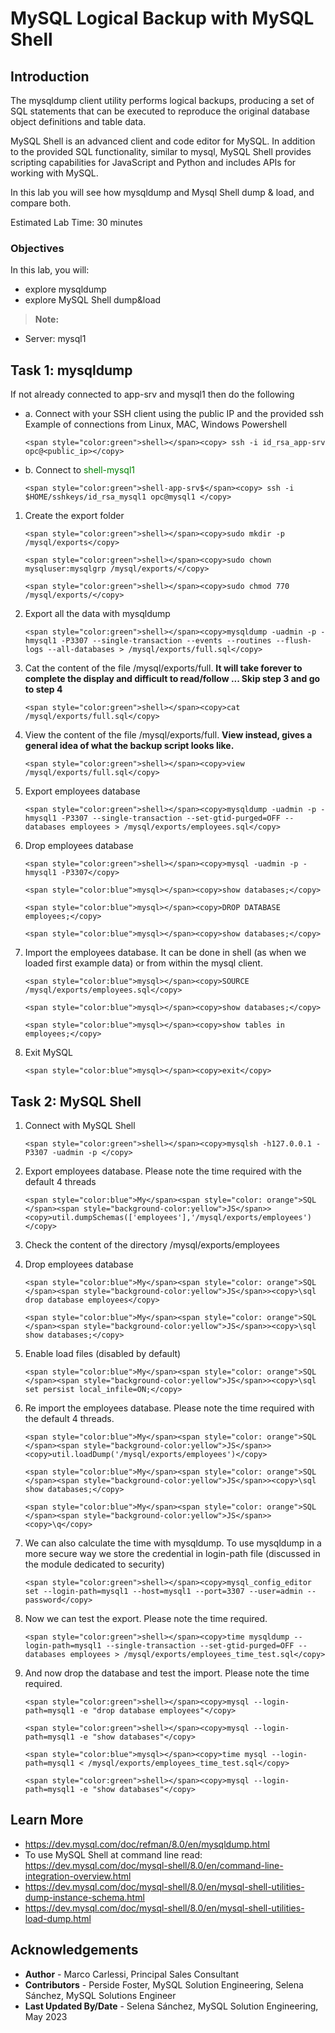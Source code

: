 # MySQL Logical Backup with MySQL Shell

## Introduction
The mysqldump client utility performs logical backups, producing a set of SQL statements that can be executed to reproduce the original database object definitions and table data. 

MySQL Shell is an advanced client and code editor for MySQL. In addition to the provided SQL functionality, similar to mysql, MySQL Shell provides scripting capabilities for JavaScript and Python and includes APIs for working with MySQL. 

In this lab you will see how mysqldump and Mysql Shell dump & load, and compare both.

Estimated Lab Time: 30 minutes

### Objectives
In this lab, you will:
* explore mysqldump 
* explore MySQL Shell dump&load 


> **Note:**
 * Server: mysql1

## Task 1: mysqldump

If not already connected to app-srv and mysql1 then do the following
- a. Connect with your SSH client using the public IP and the provided ssh Example of connections from Linux, MAC, Windows Powershell

    ```
    <span style="color:green">shell></span><copy> ssh -i id_rsa_app-srv opc@<public_ip></copy>
    ```
- b. Connect to <span style="color:green">shell-mysql1</span>
    ```
    <span style="color:green">shell-app-srv$</span><copy> ssh -i $HOME/sshkeys/id_rsa_mysql1 opc@mysql1 </copy>
    ```

1. Create the export folder
    ```
    <span style="color:green">shell></span><copy>sudo mkdir -p /mysql/exports</copy>
    ```
    ```
    <span style="color:green">shell></span><copy>sudo chown mysqluser:mysqlgrp /mysql/exports/</copy>
    ```
    ```
    <span style="color:green">shell></span><copy>sudo chmod 770 /mysql/exports/</copy>
    ```
2. Export all the data with mysqldump
    ```
    <span style="color:green">shell></span><copy>mysqldump -uadmin -p -hmysql1 -P3307 --single-transaction --events --routines --flush-logs --all-databases > /mysql/exports/full.sql</copy>
    ```
3. Cat the content of the file /mysql/exports/full. **It will take forever to complete the display and difficult to read/follow ... Skip step 3 and go to step 4**
    ```
    <span style="color:green">shell></span><copy>cat /mysql/exports/full.sql</copy>
    ```
4. View  the content of the file /mysql/exports/full. **View instead, gives a general idea of what the backup script looks like.**
    ```
    <span style="color:green">shell></span><copy>view /mysql/exports/full.sql</copy>
    ```

5. Export employees database
    ```
    <span style="color:green">shell></span><copy>mysqldump -uadmin -p -hmysql1 -P3307 --single-transaction --set-gtid-purged=OFF --databases employees > /mysql/exports/employees.sql</copy>
    ```
6. Drop employees database
    ```
    <span style="color:green">shell></span><copy>mysql -uadmin -p -hmysql1 -P3307</copy>
    ```
    ```
    <span style="color:blue">mysql></span><copy>show databases;</copy>
    ```
    ```
    <span style="color:blue">mysql></span><copy>DROP DATABASE employees;</copy>
    ```
    ```
    <span style="color:blue">mysql></span><copy>show databases;</copy>
    ```
7. Import the employees database.
    It can be done in shell (as when we loaded first example data) or from within the mysql client.
    ```
    <span style="color:blue">mysql></span><copy>SOURCE /mysql/exports/employees.sql</copy>
    ```
    ```
    <span style="color:blue">mysql></span><copy>show databases;</copy>
    ```
    ```
    <span style="color:blue">mysql></span><copy>show tables in employees;</copy>
    ```
8. Exit MySQL
    ```
    <span style="color:blue">mysql></span><copy>exit</copy>
    ```
    
## Task 2: MySQL Shell
1. Connect with MySQL Shell
    ```
    <span style="color:green">shell></span><copy>mysqlsh -h127.0.0.1 -P3307 -uadmin -p </copy>
    ```
2. Export employees database.
    Please note the time required with the default 4 threads
    ```
    <span style="color:blue">My</span><span style="color: orange">SQL </span><span style="background-color:yellow">JS</span>><copy>util.dumpSchemas(['employees'],'/mysql/exports/employees')</copy>
    ```
3. Check the content of the directory /mysql/exports/employees
4. Drop employees database
    ```
    <span style="color:blue">My</span><span style="color: orange">SQL </span><span style="background-color:yellow">JS</span>><copy>\sql drop database employees</copy>
    ```
    ```
    <span style="color:blue">My</span><span style="color: orange">SQL </span><span style="background-color:yellow">JS</span>><copy>\sql show databases;</copy>
    ```
5. Enable load files (disabled by default)
    ```
    <span style="color:blue">My</span><span style="color: orange">SQL </span><span style="background-color:yellow">JS</span>><copy>\sql set persist local_infile=ON;</copy>
    ```
6. Re import the employees database.
    Please note the time required with the default 4 threads.
    ```
    <span style="color:blue">My</span><span style="color: orange">SQL </span><span style="background-color:yellow">JS</span>><copy>util.loadDump('/mysql/exports/employees')</copy>
    ```
    ```
    <span style="color:blue">My</span><span style="color: orange">SQL </span><span style="background-color:yellow">JS</span>><copy>\sql show databases;</copy>
    ```
    ```
    <span style="color:blue">My</span><span style="color: orange">SQL </span><span style="background-color:yellow">JS</span>><copy>\q</copy>
    ```

7. We can also calculate the time with mysqldump. To use mysqldump in a more secure way we store the credential in login-path file (discussed in the module dedicated to security)
    ```
    <span style="color:green">shell></span><copy>mysql_config_editor set --login-path=mysql1 --host=mysql1 --port=3307 --user=admin --password</copy>
    ```
8. Now we can test the export.
    Please note the time required.
    ```
    <span style="color:green">shell></span><copy>time mysqldump --login-path=mysql1 --single-transaction --set-gtid-purged=OFF --databases employees > /mysql/exports/employees_time_test.sql</copy>
    ```
9. And now drop the database and test the import. 
    Please note the time required.
    ```
    <span style="color:green">shell></span><copy>mysql --login-path=mysql1 -e "drop database employees"</copy>
    ```
    ```
    <span style="color:green">shell></span><copy>mysql --login-path=mysql1 -e "show databases"</copy>
    ```
    ```
    <span style="color:blue">mysql></span><copy>time mysql --login-path=mysql1 < /mysql/exports/employees_time_test.sql</copy>
    ```
    ```
    <span style="color:green">shell></span><copy>mysql --login-path=mysql1 -e "show databases"</copy>
    ```



## Learn More
* https://dev.mysql.com/doc/refman/8.0/en/mysqldump.html
* To use MySQL Shell at command line read: https://dev.mysql.com/doc/mysql-shell/8.0/en/command-line-integration-overview.html
* https://dev.mysql.com/doc/mysql-shell/8.0/en/mysql-shell-utilities-dump-instance-schema.html
* https://dev.mysql.com/doc/mysql-shell/8.0/en/mysql-shell-utilities-load-dump.html


## Acknowledgements
* **Author** - Marco Carlessi, Principal Sales Consultant
* **Contributors** -  Perside Foster, MySQL Solution Engineering, Selena Sánchez, MySQL Solutions Engineer
* **Last Updated By/Date** - Selena Sánchez, MySQL Solution Engineering, May 2023
